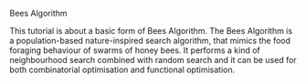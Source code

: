 Bees Algorithm

This tutorial is about a basic form of Bees Algorithm.
The Bees Algorithm is a population-based nature-inspired search algorithm, that mimics the food foraging behaviour of swarms of honey bees. 
It performs a kind of neighbourhood search combined with random search and it can be used for both combinatorial optimisation and functional optimisation.
